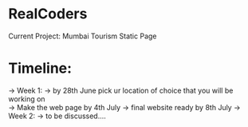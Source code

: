 # RealCoders
Current Project: Mumbai Tourism Static Page

# Timeline:
-> Week 1: 
-> by 28th June pick ur location of choice that you will be working on  
-> Make the web page by 4th July
-> final website ready by 8th July 
-> Week 2: 
-> to be discussed.... 


